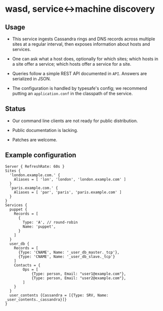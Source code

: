 # wasd, service↔machine discovery

## Usage

- This service ingests Cassandra rings and DNS records across multiple sites at a regular interval, then exposes information about hosts and services.

- One can ask what a host does, optionally for which sites; which hosts in a site offer a service; which hosts offer a service for a site.

- Queries follow a simple REST API documented in `API`. Answers are serialized in JSON.

- The configuration is handled by typesafe's config; we recommend putting an `application.conf` in the classpath of the service.

## Status

- Our command line clients are not ready for public distribution.

- Public documentation is lacking.

- Patches are welcome.

## Example configuration

    Server { RefreshRate: 60s }
    Sites {
      'london.example.com.' {
        Aliases = [ 'lon', 'london', 'london.example.com' ]
      }
      'paris.example.com.' {
        Aliases = [ 'par', 'paris', 'paris.example.com' ]
      }
    }
    Services {
      puppet {
        Records = [
          {
            Type: 'A', // round-robin
            Name: 'puppet',
          }
        ]
      }
      user_db {
        Records = [
          {Type: 'CNAME', Name: '_user_db_master._tcp'},
          {Type: 'CNAME', Name: '_user_db_slave._tcp'}
        ]
        Contacts = {
            Ops = [
                {Type: person, Email: "user1@example.com"},
                {Type: person, Email: "user2@example.com"},
            ]
        }
      }
      user_contents {Cassandra = [{Type: SRV, Name: _user_contents._cassandra}]}
    }
